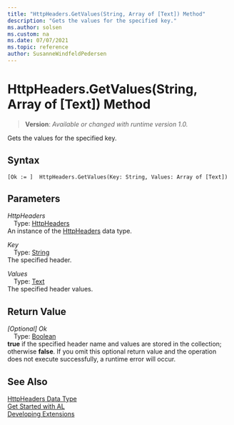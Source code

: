 ```yaml
---
title: "HttpHeaders.GetValues(String, Array of [Text]) Method"
description: "Gets the values for the specified key."
ms.author: solsen
ms.custom: na
ms.date: 07/07/2021
ms.topic: reference
author: SusanneWindfeldPedersen
---
```

[//]: # (START>DO_NOT_EDIT)
[//]: # (IMPORTANT:Do not edit any of the content between here and the END>DO_NOT_EDIT.)
[//]: # (Any modifications should be made in the .xml files in the ModernDev repo.)
# HttpHeaders.GetValues(String, Array of [Text]) Method
> **Version**: _Available or changed with runtime version 1.0._

Gets the values for the specified key.


## Syntax
```AL
[Ok := ]  HttpHeaders.GetValues(Key: String, Values: Array of [Text])
```
## Parameters
*HttpHeaders*  
&emsp;Type: [HttpHeaders](httpheaders-data-type.md)  
An instance of the [HttpHeaders](httpheaders-data-type.md) data type.  

*Key*  
&emsp;Type: [String](/dynamics365/business-central/dev-itpro/developer/methods-auto/text/text-data-type)  
The specified header.
        
*Values*  
&emsp;Type: [Text](../text/text-data-type.md)  
The specified header values.  


## Return Value
*[Optional] Ok*  
&emsp;Type: [Boolean](../boolean/boolean-data-type.md)  
**true** if the specified header name and values are stored in the collection; otherwise **false**. If you omit this optional return value and the operation does not execute successfully, a runtime error will occur.  


[//]: # (IMPORTANT: END>DO_NOT_EDIT)
## See Also
[HttpHeaders Data Type](httpheaders-data-type.md)  
[Get Started with AL](../../devenv-get-started.md)  
[Developing Extensions](../../devenv-dev-overview.md)